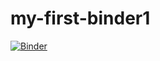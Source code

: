 # my-first-binder1
[![Binder](https://mybinder.org/badge_logo.svg)](https://mybinder.org/v2/gh/kopuru2277/my-first-binder1.git/HEAD)
